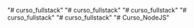 "# curso_fullstack" 
"# curso_fullstack" 
"# curso_fullstack" 
"# curso_fullstack" 
"# curso_fullstack" 
"# Curso_NodeJS" 

